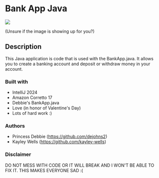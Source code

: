 # Bank App Java

<img src="C:\Users\kmwel\Pictures\Screenshots\Screenshot 2025-02-13 234621.png" />

(Unsure if the image is showing up for you?)

## Description

This Java application is code that is used with the BankApp.java. It allows you to create a banking account and deposit or withdraw money in your account.
### Built with

- IntelliJ 2024
- Amazon Corretto 17
- Debbie's BankApp.java
- Love (in honor of Valentine's Day)
- Lots of hard work :)

### Authors
- Princess Debbie (https://github.com/dejohns2)
- Kayley Wells (https://github.com/kayley-wells)
### Disclaimer
DO NOT MESS WITH CODE OR IT WILL BREAK AND I WON'T BE ABLE TO FIX IT.
THIS MAKES EVERYONE SAD :(